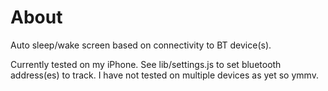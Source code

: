 # About

Auto sleep/wake screen based on connectivity to BT device(s). 

Currently tested on my iPhone. See lib/settings.js to set bluetooth address(es) to track.
I have not tested on multiple devices as yet so ymmv.
